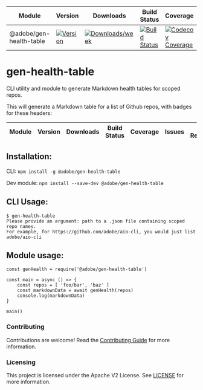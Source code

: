 <!-- 
run `npm run health` to generate
-->
| Module | Version | Downloads | Build Status | Coverage  | Issues | Pull Requests |
|---|---|---|---|---|---|---|
| @adobe/gen-health-table  | [![Version](https://img.shields.io/npm/v/@adobe/gen-health-table.svg)](https://npmjs.org/package/@adobe/gen-health-table)| [![Downloads/week](https://img.shields.io/npm/dw/@adobe/gen-health-table.svg)](https://npmjs.org/package/@adobe/gen-health-table)| [![Build Status](https://travis-ci.com/adobe/gen-health-table.svg?branch=master)](https://travis-ci.com/adobe/gen-health-table)| [![Codecov Coverage](https://img.shields.io/codecov/c/github/adobe/gen-health-table/master.svg?style=flat-square)](https://codecov.io/gh/adobe/gen-health-table/)| [![Github Issues](https://img.shields.io/github/issues/adobe/gen-health-table.svg)](https://github.com/adobe/gen-health-table/issues)| [![Github Pull Requests](https://img.shields.io/github/issues-pr/adobe/gen-health-table.svg)](https://github.com/adobe/gen-health-table/pulls)|

# gen-health-table

CLI utility and module to generate Markdown health tables for scoped repos.

This will generate a Markdown table for a list of Github repos, with badges for these headers:

| Module | Version | Downloads | Build Status | Coverage  | Issues | Pull Requests |
|---|---|---|---|---|---|---|

## Installation:

CLI:
`npm install -g @adobe/gen-health-table`

Dev module:
`npm install --save-dev @adobe/gen-health-table`

## CLI Usage:
```
$ gen-health-table
Please provide an argument: path to a .json file containing scoped repo names.
For example, for https://github.com/adobe/aio-cli, you would just list adobe/aio-cli
```

## Module usage:
```
const genHealth = require('@adobe/gen-health-table')

const main = async () => {
    const repos = [ 'foo/bar', 'baz' ]
    const markdownData = await genHealth(repos)
    console.log(markdownData)
}

main()
```

### Contributing

Contributions are welcome! Read the [Contributing Guide](./.github/CONTRIBUTING.md) for more information.

### Licensing

This project is licensed under the Apache V2 License. See [LICENSE](LICENSE) for more information.
